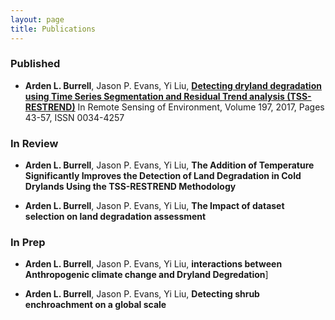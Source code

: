 ```yaml
---
layout: page
title: Publications 
---
```

### Published   
 - **Arden L. Burrell**, Jason P. Evans, Yi Liu, [**Detecting dryland degradation using Time Series Segmentation and Residual Trend analysis (TSS-RESTREND)**](http://www.sciencedirect.com/science/article/pii/S0034425717302171) In Remote Sensing of Environment, Volume 197, 2017, Pages 43-57, ISSN 0034-4257

### In Review
-  **Arden L. Burrell**, Jason P. Evans, Yi Liu, **The Addition of Temperature Significantly Improves the Detection of Land Degradation in Cold Drylands Using the TSS-RESTREND Methodology**

- **Arden L. Burrell**, Jason P. Evans, Yi Liu, **The Impact of dataset selection on land degradation assessment**

### In Prep
- **Arden L. Burrell**, Jason P. Evans, Yi Liu, **interactions between Anthropogenic climate change and Dryland Degredation**] 

- **Arden L. Burrell**, Jason P. Evans, Yi Liu, **Detecting shrub enchroachment on a global scale**
